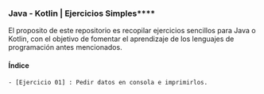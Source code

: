 ### Java - Kotlin | Ejercicios Simples****
 
El proposito de este repositorio es recopilar ejercicios sencillos para Java o Kotlin, con el objetivo de fomentar el 
aprendizaje de los lenguajes de programación antes mencionados.

#### Índice
    - [Ejercicio 01] : Pedir datos en consola e imprimirlos.
    


[Ejercicio 01]: (src/arte/programar/ejercicio01)